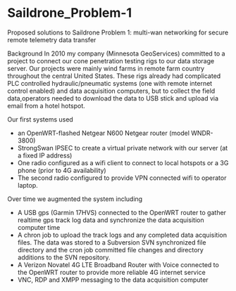 # Saildrone_Problem-1
Proposed solutions to Saildrone Problem 1: multi-wan networking for secure remote telemetry data transfer

Background
In 2010 my company (Minnesota GeoServices) committed to a project to connect our cone penetration testing rigs to our data storage server. Our projects were mainly wind farms in remote farm country throughout the central United States. These rigs already had complicated PLC controlled hydraulic/pneumatic systems (one with remote internet control enabled) and data acquisition computers, but to collect the field data,operators needed to download the data to USB stick and upload via email from a hotel hotspot.

Our first systems used 
- an OpenWRT-flashed Netgear N600 Netgear router (model WNDR-3800)
- StrongSwan IPSEC to create a virtual private network with our server (at a fixed IP address) 
- One radio configured as a wifi client to connect to local hotspots or a 3G phone (prior to 4G availability)
- The second radio configured to provide VPN connected wifi to operator laptop.

Over time we augmented the system including
- A USB gps (Garmin 17HVS) connected to the OpenWRT router to gather realtime gps track log data and synchronize the data acquisition computer time
- A chron job to upload the track logs and any completed data acquisition files. The data was stored to a Subversion SVN synchronized file directory and the cron job committed file changes and directory additions to the SVN repository.
- A Verizon Novatel 4G LTE Broadband Router with Voice connected to the OpenWRT router to provide more reliable 4G internet service
- VNC, RDP and XMPP messaging to the data acquisition computer 

